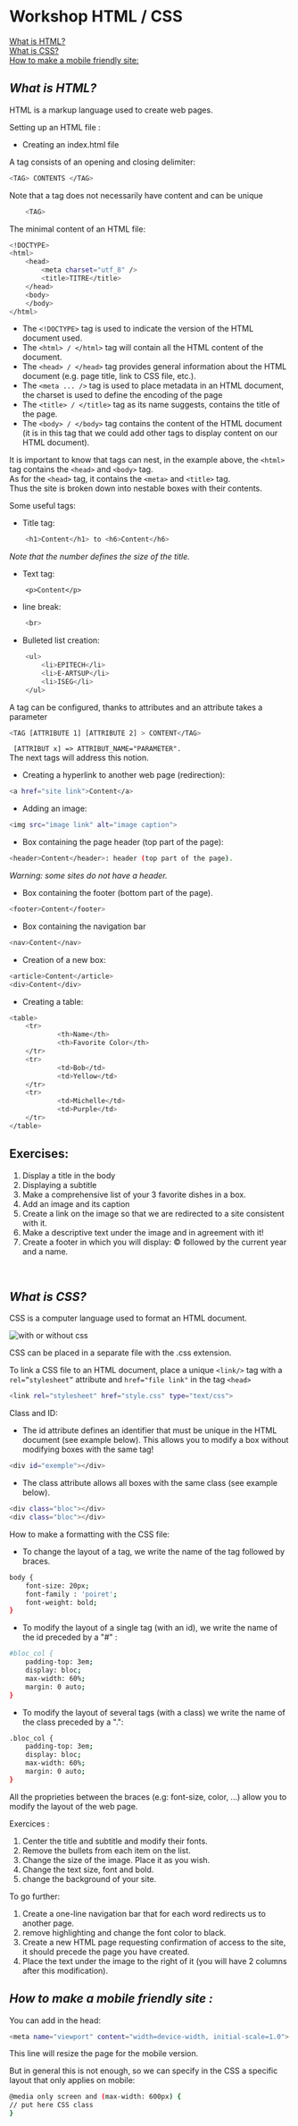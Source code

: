 # Workshop HTML / CSS

[What is HTML?](https://github.com/loic-deyssautier/Workshop-html-css#what-is-html) <br/>
[What is CSS?](https://github.com/loic-deyssautier/Workshop-html-css#what-is-css) <br/>
[How to make a mobile friendly site:](https://github.com/loic-deyssautier/Workshop-html-css#how-to-make-a-mobile-friendly-site-) <br/>

## _What is HTML?_

HTML is a markup language used to create web pages.

Setting up an HTML file :

- Creating an index.html file

A tag consists of an opening and closing delimiter:
```sh
<TAG> CONTENTS </TAG>
```
Note that a tag does not necessarily have content and can be unique
```sh
    <TAG>
```
The minimal content of an HTML file:

```sh
<!DOCTYPE>
<html>
    <head>
        <meta charset="utf_8" />
        <title>TITRE</title>
    </head>
    <body>
    </body>
</html>
```

- The ``` <!DOCTYPE> ``` tag is used to indicate the version of the HTML document used.
- The ``` <html> / </html> ``` tag will contain all the HTML content of the document.
- The ``` <head> / </head> ``` tag provides general information about the HTML document (e.g. page title, link to CSS file, etc.).
- The ``` <meta ... /> ``` tag is used to place metadata in an HTML document, the charset is used to define the encoding of the page 
- The ``` <title> / </title> ``` tag as its name suggests, contains the title of the page.
- The ``` <body> / </body> ``` tag contains the content of the HTML document (it is in this tag that we could add other tags to display content on our HTML document).




It is important to know that tags can nest, in the example above, the ``` <html> ``` tag contains the ``` <head> ``` and ``` <body> ``` tag.<br/>
As for the ``` <head> ``` tag, it contains the ``` <meta> ``` and ``` <title> ``` tag.<br/>
Thus the site is broken down into nestable boxes with their contents.<br/>


Some useful tags:
- Title tag:
```sh
    <h1>Content</h1> to <h6>Content</h6>
```
_Note that the number defines the size of the title._
- Text tag:
```
    <p>Content</p>
```
- line break:
```sh
    <br>
```
- Bulleted list creation:
```sh
    <ul>
        <li>EPITECH</li>
        <li>E-ARTSUP</li>
        <li>ISEG</li>
    </ul>
```
A tag can be configured, thanks to attributes and an attribute takes a parameter
```sh
<TAG [ATTRIBUTE 1] [ATTRIBUTE 2] > CONTENT</TAG>
```
``` [ATTRIBUT x] => ATTRIBUT_NAME="PARAMETER".```<br/>
The next tags will address this notion.

- Creating a hyperlink to another web page (redirection):
```sh
<a href="site link">Content</a> 
```

- Adding an image:
```sh
<img src="image link" alt="image caption">
```

- Box containing the page header (top part of the page):
```sh
<header>Content</header>: header (top part of the page).
```
_Warning: some sites do not have a header._

- Box containing the footer (bottom part of the page).
```sh
<footer>Content</footer>
```
- Box containing the navigation bar
```sh
<nav>Content</nav>
```
- Creation of a new box:
```sh
<article>Content</article>
<div>Content</div>
```

- Creating a table:
```sh
<table>
    <tr>
            <th>Name</th>
            <th>Favorite Color</th>
    </tr>
    <tr>
            <td>Bob</td>
            <td>Yellow</td>
    </tr>
    <tr>
            <td>Michelle</td>
            <td>Purple</td>
    </tr>
</table>
```


## Exercises:

1. Display a title in the body <br/>
2. Displaying a subtitle <br/>
3. Make a comprehensive list of your 3 favorite dishes in a box.<br/>
4. Add an image and its caption <br/>
5. Create a link on the image so that we are redirected to a site consistent with it. <br/>
6. Make a descriptive text under the image and in agreement with it! <br/>
7. Create a footer in which you will display: © followed by the current year and a name. <br/>

<br/>

## _What is CSS?_

CSS is a computer language used to format an HTML document.

![with or without css](img/img1.png)

CSS can be placed in a separate file with the .css extension.

To link a CSS file to an HTML document, place a unique ``` <link/> ``` tag with a ``` rel=”stylesheet” ``` attribute and ``` href="file link" ``` in the tag ``` <head> ```
```sh
<link rel="stylesheet" href="style.css" type="text/css">
```
Class and ID:

- The id attribute defines an identifier that must be unique in the HTML document (see example below). This allows you to modify a box without modifying boxes with the same tag!

```sh
<div id="exemple"></div>
```

- The class attribute allows all boxes with the same class (see example below).

```sh
<div class="bloc"></div>
<div class="bloc"></div>
```

How to make a formatting with the CSS file:

- To change the layout of a tag, we write the name of the tag followed by braces.

```sh
body {
    font-size: 20px;
    font-family : 'poiret';
    font-weight: bold;
}
```

- To modify the layout of a single tag (with an id), we write the name of the id preceded by a "#" :

```sh
#bloc_col {
    padding-top: 3em;
    display: bloc;
    max-width: 60%;
    margin: 0 auto;
}
```

- To modify the layout of several tags (with a class) we write the name of the class preceded by a ".":

```sh
.bloc_col {
    padding-top: 3em;
    display: bloc;
    max-width: 60%;
    margin: 0 auto;
}
```

All the proprieties between the braces (e.g: font-size, color, ...) allow you to modify the layout of the web page.

Exercices :

1. Center the title and subtitle and modify their fonts.<br/>
2. Remove the bullets from each item on the list.<br/>
3. Change the size of the image. Place it as you wish.<br/>
4. Change the text size, font and bold.<br/>
5. change the background of your site.


To go further:
1. Create a one-line navigation bar that for each word redirects us to another page.<br/>
2. remove highlighting and change the font color to black.
3. Create a new HTML page requesting confirmation of access to the site, it should precede the page you have created.<br/>
4. Place the text under the image to the right of it (you will have 2 columns after this modification).<br/>





## _How to make a mobile friendly site :_

You can add in the head:
```sh
<meta name="viewport" content="width=device-width, initial-scale=1.0">
```
This line will resize the page for the mobile version.

But in general this is not enough, so we can specify in the CSS a specific layout that only applies on mobile:
```sh
@media only screen and (max-width: 600px) {
// put here CSS class
}
```
